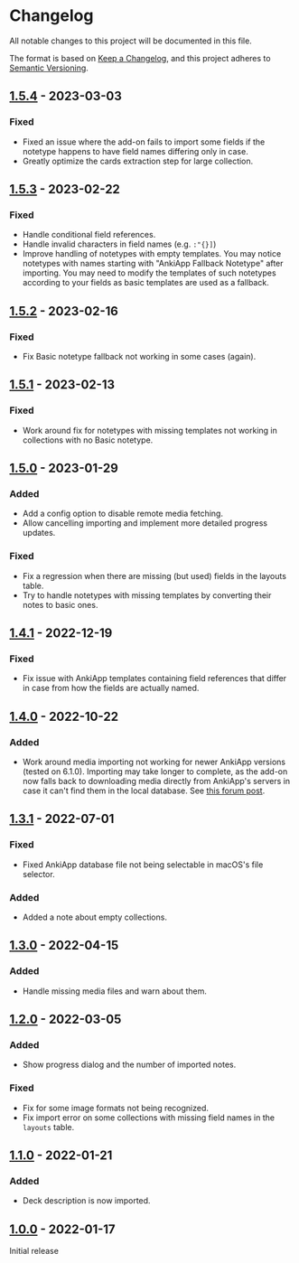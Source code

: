 # Changelog

All notable changes to this project will be documented in this file.

The format is based on [Keep a Changelog](https://keepachangelog.com/en/1.0.0/),
and this project adheres to [Semantic Versioning](https://semver.org/spec/v2.0.0.html).

## [1.5.4] - 2023-03-03

### Fixed

-   Fixed an issue where the add-on fails to import some fields if the notetype happens to have field names differing only in case.
-   Greatly optimize the cards extraction step for large collection.

## [1.5.3] - 2023-02-22

### Fixed

-   Handle conditional field references.
-   Handle invalid characters in field names (e.g. `:"{}]`)
-   Improve handling of notetypes with empty templates. You may notice notetypes with names starting with "AnkiApp Fallback Notetype" after importing. You may need to modify the templates of such notetypes according to your fields as basic templates are used as a fallback.

## [1.5.2] - 2023-02-16

### Fixed

-   Fix Basic notetype fallback not working in some cases (again).

## [1.5.1] - 2023-02-13

### Fixed

-   Work around fix for notetypes with missing templates not working in collections with no Basic notetype.

## [1.5.0] - 2023-01-29

### Added

-   Add a config option to disable remote media fetching.
-   Allow cancelling importing and implement more detailed progress updates.

### Fixed

-   Fix a regression when there are missing (but used) fields in the layouts table.
-   Try to handle notetypes with missing templates by converting their notes to basic ones.

## [1.4.1] - 2022-12-19

### Fixed

-   Fix issue with AnkiApp templates containing field references that differ in case from how the fields are actually named.

## [1.4.0] - 2022-10-22

### Added

-   Work around media importing not working for newer AnkiApp versions (tested on 6.1.0).
    Importing may take longer to complete, as the add-on now falls back to downloading media directly from AnkiApp's servers in case it can't find them in the local database. See [this forum post](https://forums.ankiweb.net/t/ankiapp-importer/16734/39).

## [1.3.1] - 2022-07-01

### Fixed

-   Fixed AnkiApp database file not being selectable in macOS's file selector.

### Added

-   Added a note about empty collections.

## [1.3.0] - 2022-04-15

### Added

-   Handle missing media files and warn about them.

## [1.2.0] - 2022-03-05

### Added

-   Show progress dialog and the number of imported notes.

### Fixed

-   Fix for some image formats not being recognized.
-   Fix import error on some collections with missing field names in the `layouts` table.

## [1.1.0] - 2022-01-21

### Added

-   Deck description is now imported.

## [1.0.0] - 2022-01-17

Initial release

[1.5.4]: https://github.com/abdnh/AnkiApp-importer/compare/1.5.3...1.5.4
[1.5.3]: https://github.com/abdnh/AnkiApp-importer/compare/1.5.2...1.5.3
[1.5.2]: https://github.com/abdnh/AnkiApp-importer/compare/1.5.1...1.5.2
[1.5.1]: https://github.com/abdnh/AnkiApp-importer/compare/1.5.0...1.5.1
[1.5.0]: https://github.com/abdnh/AnkiApp-importer/compare/1.4.1...1.5.0
[1.4.1]: https://github.com/abdnh/AnkiApp-importer/compare/1.4.0...1.4.1
[1.4.0]: https://github.com/abdnh/AnkiApp-importer/compare/1.3.1...1.4.0
[1.3.1]: https://github.com/abdnh/AnkiApp-importer/compare/1.3.0...1.3.1
[1.3.0]: https://github.com/abdnh/AnkiApp-importer/compare/1.2.0...1.3.0
[1.2.0]: https://github.com/abdnh/AnkiApp-importer/compare/1.1.0...1.2.0
[1.1.0]: https://github.com/abdnh/AnkiApp-importer/compare/1.0.0...1.1.0
[1.0.0]: https://github.com/abdnh/AnkiApp-importer/releases/tag/1.0.0
